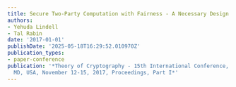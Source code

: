 ```yaml
---
title: Secure Two-Party Computation with Fairness - A Necessary Design Principle
authors:
- Yehuda Lindell
- Tal Rabin
date: '2017-01-01'
publishDate: '2025-05-18T16:29:52.010970Z'
publication_types:
- paper-conference
publication: '*Theory of Cryptography - 15th International Conference, TCC 2017, Baltimore,
  MD, USA, November 12-15, 2017, Proceedings, Part I*'
---
```

